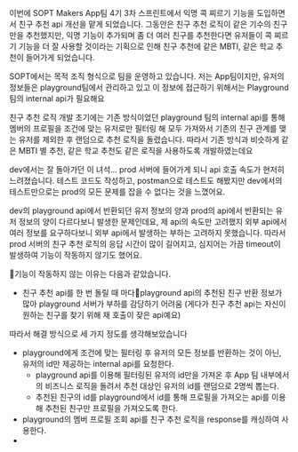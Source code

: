 이번에 SOPT Makers App팀 4기 3차 스프린트에서 익명 콕 찌르기 기능을 도입하면서 친구 추천 api 개선을 맡게 되었습니다. 
그동안은 친구 추천 로직이 같은 기수의 친구만을 추천했지만, 익명 기능이 추가되며 좀 더 여러 친구를 추천한다면 유저들이 콕 찌르기 기능을 더 잘 사용할 것이라는 기획으로 인해 친구 추천에 같은 MBTI, 같은 학교 추천이 들어가게 되었습니다.

SOPT에서는 목적 조직 형식으로 팀을 운영하고 있습니다. 저는 App팀이지만, 유저의 정보들은 playground팀에서 관리하고 있고 이 정보에 접근하기 위해서는 Playground 팀의 internal api가 필요해요

친구 추천 로직 개발 초기에는 기존 방식이었던 playground 팀의 internal api를 통해 멤버의 프로필을 조건에 맞는 유저로만 필터링 해 모두 가져와서 기존의 친구 관계를 맺는 유저를 제외한 후 랜덤으로 추천 로직을 돌렸습니다. 따라서 기존 방식과 비슷하게 같은 MBTI 별 추천, 같은 학교 추천도 같은 로직을 사용하도록 개발하였는데요

dev에서는 잘 돌아가던 이 녀석... prod 서버에 들어가게 되니 api 호출 속도가 현저히 느려졌습니다.
테스트 코드도 작성하고, postman으로 테스트도 해봤지만 dev에서의 테스트만으로는 prod의 모든 문제를 잡을 수 없다는 것을 느꼈어요.

dev의 playground api에서 반환되던 유저 정보의 양과 prod의 api에서 반환되는 유저 정보의 양이 다르다보니 발생한 문제인데요, 제 api의 속도만 고려했지 외부 api에서 여러 정보를 요구하다보니 외부 api에서 발생하는 부하는 고려하지 못했습니다. 따라서 prod 서버의 친구 추천 로직의 응답 시간이 많이 길어지고, 심지어는 가끔 timeout이 발생하여 기능이 작동하지 않기도 했어요.

기능이 작동하지 않는 이유는 다음과 같았습니다.
- 친구 추천 api를 한 번 돌릴 때 마다playground api의 추천된 친구 반환 정보가 많아 playground 서버가 부하를 감당하기 어려움 (게다가 친구 추천 api는 자신이 원하는 친구를 찾기 위해 재 호출이 잦은 api예요)

따라서 해결 방식으로 세 가지 정도를 생각해보았습니다
- playground에게 조건에 맞는 필터링 후 유저의 모든 정보를 반환하는 것이 아닌, 유저의 id만 제공하는 internal api를 요청한다.
	- playground api를 이용해 필터링된 유저의 id만을 가져온 후 App 팀 내부에서의 비즈니스 로직을 돌려서 추천 대상인 유저의 id를 랜덤으로 2명씩 뽑는다.
	- 추천된 친구의 id를 playground에서 id를 통해 프로필을 가져오는 api를 이용해 추천된 친구만 프로필을 가져오도록 한다.
- playground의 멤버 프로필 조회 api를 친구 추천 로직을  response를 캐싱하여 사용한다.
- 

